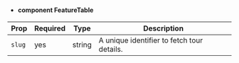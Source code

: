 - #### component FeatureTable

| Prop   | Required | Type   | Description                                |
| ------ | -------- | ------ | ------------------------------------------ |
| `slug` | yes      | string | A unique identifier to fetch tour details. |
